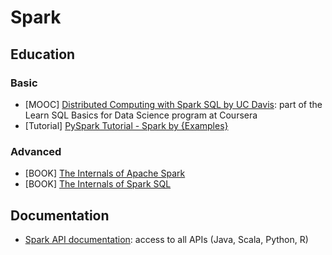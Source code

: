 # Spark
## Education
### Basic
- [MOOC] [Distributed Computing with Spark SQL by UC Davis](https://www.coursera.org/learn/spark-sql): part of the Learn SQL Basics for Data Science program at Coursera
- [Tutorial] [PySpark Tutorial - Spark by {Examples}](https://sparkbyexamples.com/pyspark-tutorial/)
### Advanced
- [BOOK] [The Internals of Apache Spark](https://books.japila.pl/apache-spark-internals/)
- [BOOK] [The Internals of Spark SQL](https://jaceklaskowski.github.io/mastering-spark-sql-book/)


## Documentation
- [Spark API documentation](http://spark.apache.org/docs/latest/api.html): access to all APIs (Java, Scala, Python, R)

